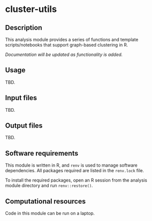 # cluster-utils

## Description

This analysis module provides a series of functions and template scripts/notebooks that support graph-based clustering in R.

_Documentation will be updated as functionality is added._

## Usage

TBD.

## Input files

TBD.

## Output files

TBD.

## Software requirements

This module is written in R, and `renv` is used to manage software dependencies.
All packages required are listed in the `renv.lock` file.

To install the required packages, open an R session from the analysis module directory and run `renv::restore()`.


## Computational resources

Code in this module can be run on a laptop.
